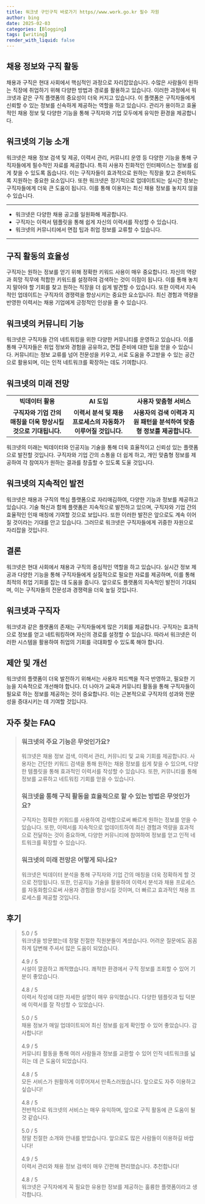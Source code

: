 ```yaml
---
title: 워크넷 구인구직 바로가기 https//www.work.go.kr 필수 자원
author: bing
date: 2025-02-03
categories: [Blogging]
tags: [writing]
render_with_liquid: false
---
```



<h2 id='채용 정보와 구직 활동'>채용 정보와 구직 활동</h2>

<p>채용과 구직은 현대 사회에서 핵심적인 과정으로 자리잡았습니다. 수많은 사람들이 원하는 직장에 취업하기 위해 다양한 방법과 경로를 활용하고 있습니다. 이러한 과정에서 워크넷과 같은 구직 플랫폼의 중요성이 더욱 커지고 있습니다. 이 플랫폼은 구직자들에게 신뢰할 수 있는 정보를 신속하게 제공하는 역할을 하고 있습니다. 관리가 용이하고 효율적인 채용 정보 및 다양한 기능을 통해 구직자와 기업 모두에게 유익한 환경을 제공합니다.</p>

<h2 id='워크넷의 기능 소개'>워크넷의 기능 소개</h2>

<p>워크넷은 채용 정보 검색 및 제공, 이력서 관리, 커뮤니티 운영 등 다양한 기능을 통해 구직자들에게 필수적인 자료를 제공합니다. 특히 사용자 친화적인 인터페이스는 정보를 쉽게 찾을 수 있도록 돕습니다. 이는 구직자들이 효과적으로 원하는 직장을 찾고 준비하도록 지원하는 중요한 요소입니다. 또한 워크넷은 정기적으로 업데이트되는 실시간 정보는 구직자들에게 더욱 큰 도움이 됩니다. 이를 통해 이용자는 최신 채용 정보를 놓치지 않을 수 있습니다.</p>

<hr />

<ul>
    <li>워크넷은 다양한 채용 공고를 일원화해 제공합니다.</li>
    <li>구직자는 이력서 템플릿을 통해 쉽게 자신의 이력서를 작성할 수 있습니다.</li>
    <li>워크넷의 커뮤니티에서 면접 팁과 취업 정보를 교류할 수 있습니다.</li>
</ul>

<hr />

<h2 id='구직 활동의 효율성'>구직 활동의 효율성</h2>

<p>구직자는 원하는 정보를 얻기 위해 정확한 키워드 사용이 매우 중요합니다. 자신의 역량과 희망 직무에 적합한 키워드를 설정하여 검색하는 것이 이점이 됩니다. 이를 통해 놓치지 말아야 할 기회를 찾고 원하는 직장을 더 쉽게 발견할 수 있습니다. 또한 이력서 지속적인 업데이트는 구직자의 경쟁력을 향상시키는 중요한 요소입니다. 최신 경험과 역량을 반영한 이력서는 채용 기업에게 긍정적인 인상을 줄 수 있습니다.</p>

<h2 id='워크넷의 커뮤니티 기능'>워크넷의 커뮤니티 기능</h2>

<p>워크넷은 구직자들 간의 네트워킹을 위한 다양한 커뮤니티를 운영하고 있습니다. 이를 통해 구직자들은 취업 정보와 경험을 공유하고, 면접 준비에 대한 팁을 얻을 수 있습니다. 커뮤니티는 정보 교류를 넘어 전문성을 키우고, 서로 도움을 주고받을 수 있는 공간으로 활용되며, 이는 인적 네트워크를 확장하는 데도 기여합니다.</p>

<h2 id='워크넷의 미래 전망'>워크넷의 미래 전망</h2>

<table>
    <tr>
        <td style="text-align: center; height: 17px;"><b>빅데이터 활용</b></td>
        <td style="text-align: center; height: 17px;"><b>AI 도입</b></td>
        <td style="text-align: center; height: 17px;"><b>사용자 맞춤형 서비스</b></td>
    </tr>
    <tr>
        <td style="text-align: center; height: 17px;"><b>구직자와 기업 간의 매칭을 더욱 향상시킬 것으로 기대됩니다.</b></td>
        <td style="text-align: center; height: 17px;"><b>이력서 분석 및 채용 프로세스의 자동화가 이루어질 것입니다.</b></td>
        <td style="text-align: center; height: 17px;"><b>사용자의 검색 이력과 지원 패턴을 분석하여 맞춤형 정보를 제공합니다.</b></td>
    </tr>
</table>

<p>워크넷의 미래는 빅데이터와 인공지능 기술을 통해 더욱 효율적이고 신뢰성 있는 플랫폼으로 발전할 것입니다. 구직자와 기업 간의 소통을 더 쉽게 하고, 개인 맞춤형 정보를 제공하여 각 참여자가 원하는 결과를 창출할 수 있도록 도울 것입니다.</p>

<h2 id='워크넷의 지속적인 발전'>워크넷의 지속적인 발전</h2>

<p>워크넷은 채용과 구직의 핵심 플랫폼으로 자리매김하여, 다양한 기능과 정보를 제공하고 있습니다. 기술 혁신과 함께 플랫폼은 지속적으로 발전하고 있으며, 구직자와 기업 간의 효율적인 인재 매칭에 기여할 것으로 보입니다. 또한 이러한 발전은 앞으로도 계속 이어질 것이라는 기대를 안고 있습니다. 그러므로 워크넷은 구직자들에게 귀중한 자원으로 자리잡을 것입니다.</p>

<h2 id='결론'>결론</h2>

<p>워크넷은 현대 사회에서 채용과 구직의 중심적인 역할을 하고 있습니다. 실시간 정보 제공과 다양한 기능을 통해 구직자들에게 실질적으로 필요한 자료를 제공하며, 이를 통해 최적의 취업 기회를 잡는 데 도움을 줍니다. 앞으로도 플랫폼의 지속적인 발전이 기대되며, 이는 구직자들의 전문성과 경쟁력을 더욱 높일 것입니다.</p>

<h2 id='워크넷과 구직자'>워크넷과 구직자</h2>

<p>워크넷과 같은 플랫폼의 존재는 구직자들에게 많은 기회를 제공합니다. 구직자는 효과적으로 정보를 얻고 네트워킹하며 자신의 경로를 설정할 수 있습니다. 따라서 워크넷은 이러한 시스템을 활용하여 취업의 기회를 극대화할 수 있도록 해야 합니다.</p>

<h2 id='제안 및 개선'>제안 및 개선</h2>

<p>워크넷의 플랫폼이 더욱 발전하기 위해서는 사용자 피드백을 적극 반영하고, 필요한 기능을 지속적으로 개선해야 합니다. 더 나아가 교육과 커뮤니티 활동을 통해 구직자들이 필요로 하는 정보를 제공하는 것이 중요합니다. 이는 근본적으로 구직자의 성과와 전문성을 증대시키는 데 기여할 것입니다.</p>


<h2 id='자주_찾는_FAQ'>자주 찾는 FAQ</h2>
<div itemscope="" itemtype="https://schema.org/FAQPage"> 
<blockquote> 
<div itemscope="" itemprop="mainEntity" itemtype="https://schema.org/Question"> 
<h3 itemprop="name">워크넷의 주요 기능은 무엇인가요?</h3> 
<div itemscope="" itemprop="acceptedAnswer" itemtype="https://schema.org/Answer"> 
<span itemprop="text"> 
<p>워크넷은 채용 정보 검색, 이력서 관리, 커뮤니티 및 교육 기회를 제공합니다. 사용자는 간단한 키워드 검색을 통해 원하는 채용 정보를 쉽게 찾을 수 있으며, 다양한 템플릿을 통해 효과적인 이력서를 작성할 수 있습니다. 또한, 커뮤니티를 통해 정보를 교류하고 네트워킹 기회를 얻을 수 있습니다.</p> 
</span> 
</div> 
</div> 

<div itemscope="" itemprop="mainEntity" itemtype="https://schema.org/Question"> 
<h3 itemprop="name">워크넷을 통해 구직 활동을 효율적으로 할 수 있는 방법은 무엇인가요?</h3> 
<div itemscope="" itemprop="acceptedAnswer" itemtype="https://schema.org/Answer"> 
<span itemprop="text"> 
<p>구직자는 정확한 키워드를 사용하여 검색함으로써 빠르게 원하는 정보를 얻을 수 있습니다. 또한, 이력서를 지속적으로 업데이트하여 최신 경험과 역량을 효과적으로 전달하는 것이 중요하며, 다양한 커뮤니티에 참여하여 정보를 얻고 인적 네트워크를 확장할 수 있습니다.</p> 
</span> 
</div> 
</div> 

<div itemscope="" itemprop="mainEntity" itemtype="https://schema.org/Question"> 
<h3 itemprop="name">워크넷의 미래 전망은 어떻게 되나요?</h3> 
<div itemscope="" itemprop="acceptedAnswer" itemtype="https://schema.org/Answer"> 
<span itemprop="text"> 
<p>워크넷은 빅데이터 분석을 통해 구직자와 기업 간의 매칭을 더욱 정확하게 할 것으로 전망됩니다. 또한, 인공지능 기술을 활용하여 이력서 분석과 채용 프로세스를 자동화함으로써 사용자 경험을 향상시킬 것이며, 더 빠르고 효과적인 채용 프로세스를 제공할 것입니다.</p> 
</span> 
</div> 
</div> 
</blockquote> 
</div>
<h2 id='후기'>후기</h2>
<div itemscope itemtype="https://schema.org/Product">
  <blockquote>
  <div itemprop="review" itemscope itemtype="https://schema.org/Review">
      <div itemprop="reviewRating" itemscope itemtype="https://schema.org/Rating"> <span itemprop="ratingValue">5.0</span> / <span itemprop="bestRating">5</span> </div>
      <span itemprop="reviewBody">워크넷을 방문했는데 정말 친절한 직원분들이 계셨습니다. 어려운 질문에도 꼼꼼하게 답변해 주셔서 많은 도움이 되었습니다.</span>
  </div>
  <br>
  <div itemprop="review" itemscope itemtype="https://schema.org/Review">
      <div itemprop="reviewRating" itemscope itemtype="https://schema.org/Rating"> <span itemprop="ratingValue">4.9</span> / <span itemprop="bestRating">5</span> </div>
      <span itemprop="reviewBody">시설이 깔끔하고 쾌적했습니다. 쾌적한 환경에서 구직 정보를 조회할 수 있어 기분이 좋았습니다.</span>
  </div>
  <br>
  <div itemprop="review" itemscope itemtype="https://schema.org/Review">
      <div itemprop="reviewRating" itemscope itemtype="https://schema.org/Rating"> <span itemprop="ratingValue">4.8</span> / <span itemprop="bestRating">5</span> </div>
      <span itemprop="reviewBody">이력서 작성에 대한 자세한 설명이 매우 유익했습니다. 다양한 템플릿과 팁 덕분에 이력서를 잘 작성할 수 있었습니다.</span>
  </div>
  <br>
  <div itemprop="review" itemscope itemtype="https://schema.org/Review">
      <div itemprop="reviewRating" itemscope itemtype="https://schema.org/Rating"> <span itemprop="ratingValue">5.0</span> / <span itemprop="bestRating">5</span> </div>
      <span itemprop="reviewBody">채용 정보가 매일 업데이트되어 최신 정보를 쉽게 확인할 수 있어 좋았습니다. 감사합니다!</span>
  </div>
  <br>
  <div itemprop="review" itemscope itemtype="https://schema.org/Review">
      <div itemprop="reviewRating" itemscope itemtype="https://schema.org/Rating"> <span itemprop="ratingValue">4.9</span> / <span itemprop="bestRating">5</span> </div>
      <span itemprop="reviewBody">커뮤니티 활동을 통해 여러 사람들과 정보를 교환할 수 있어 인적 네트워크를 넓히는 데 큰 도움이 되었습니다.</span>
  </div>
  <br>
  <div itemprop="review" itemscope itemtype="https://schema.org/Review">
      <div itemprop="reviewRating" itemscope itemtype="https://schema.org/Rating"> <span itemprop="ratingValue">4.8</span> / <span itemprop="bestRating">5</span> </div>
      <span itemprop="reviewBody">모든 서비스가 원활하게 이루어져서 만족스러웠습니다. 앞으로도 자주 이용하고 싶습니다!</span>
  </div>
  <br>
  <div itemprop="review" itemscope itemtype="https://schema.org/Review">
      <div itemprop="reviewRating" itemscope itemtype="https://schema.org/Rating"> <span itemprop="ratingValue">4.8</span> / <span itemprop="bestRating">5</span> </div>
      <span itemprop="reviewBody">전반적으로 워크넷의 서비스는 매우 유익하며, 앞으로 구직 활동에 큰 도움이 될 것 같습니다.</span>
  </div>
  <br>
  <div itemprop="review" itemscope itemtype="https://schema.org/Review">
      <div itemprop="reviewRating" itemscope itemtype="https://schema.org/Rating"> <span itemprop="ratingValue">5.0</span> / <span itemprop="bestRating">5</span> </div>
      <span itemprop="reviewBody">정말 친절한 소개와 안내를 받았습니다. 앞으로도 많은 사람들이 이용하길 바랍니다!</span>
  </div>
  <br>
  <div itemprop="review" itemscope itemtype="https://schema.org/Review">
      <div itemprop="reviewRating" itemscope itemtype="https://schema.org/Rating"> <span itemprop="ratingValue">4.9</span> / <span itemprop="bestRating">5</span> </div>
      <span itemprop="reviewBody">이력서 관리와 채용 정보 검색이 매우 간편해 편리했습니다. 추천합니다!</span>
  </div>
  <br>
  <div itemprop="review" itemscope itemtype="https://schema.org/Review">
      <div itemprop="reviewRating" itemscope itemtype="https://schema.org/Rating"> <span itemprop="ratingValue">4.8</span> / <span itemprop="bestRating">5</span> </div>
      <span itemprop="reviewBody">워크넷은 구직자에게 꼭 필요한 유용한 정보를 제공하는 훌륭한 플랫폼이라고 생각합니다.</span>
  </div>
  </blockquote>
</div>
